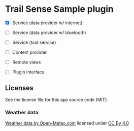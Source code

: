 # Trail Sense Sample plugin

- [x] Service (data provider w/ internet)
- [ ] Service (data provider w/ bluetooth)
- [ ] Service (tool service)
- [ ] Content provider
- [ ] Remote views
- [ ] Plugin interface


## Licenses
See the license file for this app source code (MIT).

### Weather data
[Weather data by Open-Meteo.com](https://open-meteo.com/) licensed under [CC By 4.0](https://open-meteo.com/en/license)